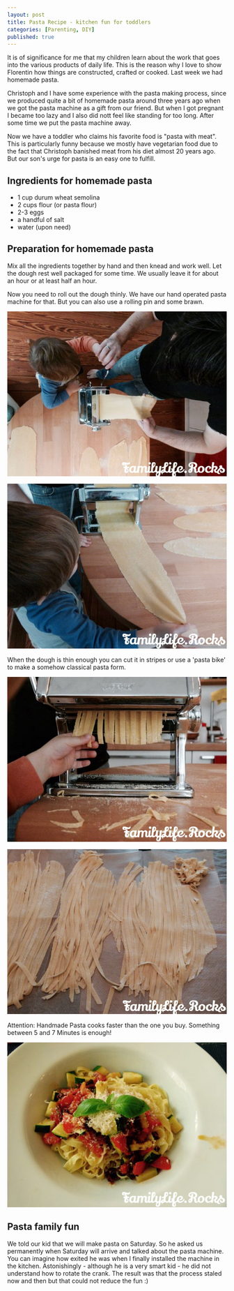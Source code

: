 ```yaml
---
layout: post
title: Pasta Recipe - kitchen fun for toddlers
categories: [Parenting, DIY]
published: true
---
```


It is of significance for me that my children learn about the work that goes into the various products of daily life. This is the reason why I love to show Florentin how things are constructed, crafted or cooked. Last week we had homemade pasta.

Christoph and I have some experience with the pasta making process, since we produced quite a bit of homemade pasta around three years ago when we got the pasta machine as a gift from our friend. But when I got pregnant I became too lazy and I also did nott feel like standing for too long. After some time we put the pasta machine away.

Now we have a toddler who claims his favorite food is "pasta with meat". This is particularly funny because we mostly have vegetarian food due to the fact that Christoph banished meat from his diet almost 20 years ago. But our son's urge for pasta is an easy one to fulfill.

## Ingredients for homemade pasta

- 1 cup durum wheat semolina
- 2 cups flour (or pasta flour)
- 2-3 eggs
- a handful of salt
- water (upon need)

## Preparation for homemade pasta

Mix all the ingredients together by hand and then knead and work well. Let the dough rest well packaged for some time. We usually leave it for about an hour or at least half an hour.

Now you need to roll out the dough thinly. We have our hand operated pasta machine for that. But you can also use a rolling pin and some brawn.

![Homemade pasta](/assets/img/pasta-05.jpg)

![Homemade pasta](/assets/img/pasta-04.jpg)

When the dough is thin enough you can cut it in stripes or use a 'pasta bike' to make a somehow classical pasta form.

![Homemade pasta](/assets/img/pasta-03.jpg)

![Homemade pasta](/assets/img/pasta-02.jpg)

Attention: Handmade Pasta cooks faster than the one you buy. Something between 5 and 7 Minutes is enough!

![Homemade pasta](/assets/img/pasta-01.jpg)

## Pasta family fun

We told our kid that we will make pasta on Saturday. So he asked us permanently when Saturday will arrive and talked about the pasta machine. You can imagine how exited he was when I finally installed the machine in the kitchen. Astonishingly - although he is a very smart kid - he did not understand how to rotate the crank. The result was that the process staled now and then but that could not reduce the fun :)
